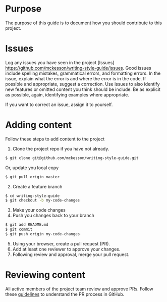 # Purpose
The purpose of this guide is to document how you should contribute to this project.


# Issues
Log any issues you have seen in the project [Issues] https://github.com/mckesson/writing-style-guide/issues.
Good issues include spelling mistakes, grammatical errors, and formatting errors. In the issue, explain what the error is and where the error is in the code. If possible and appropriate, suggest a correction.
Use issues to also identify new features or omitted content you think should be include. Be as explicit as possible, again, identifying examples where appropriate.

If you want to correct an issue, assign it to yourself.

# Adding content
Follow these steps to add content to the project

  1. Clone the project repo if you have not already.
```bash
$ git clone git@github.com/mckesson/writing-style-guide.git
```
Or, update you local copy
```bash
$ git pull origin master
```
  2. Create a feature branch
```bash
$ cd writing-style-guide
$ git checkout -b my-code-changes
```
  3. Make your code changes
  4. Push you changes back to your branch
```bash
$ git add README.md
$ git commit
$ git push origin my-code-changes
```
  5. Using your browser, create a pull request (PR).
  6. Add at least one reviewer to approve your changes.
  7. Following review and approval, merge your pull request.
  
  
# Reviewing content
All active members of the project team review and approve PRs. Follow these [guidelines](https://help.github.com/en/github/collaborating-with-issues-and-pull-requests/approving-a-pull-request-with-required-reviews) to understand the PR process in GitHub.

